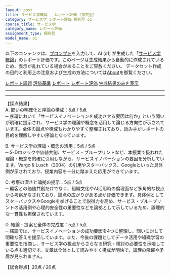```yaml
---
layout: post
title: サービス学概論 - レポート評価 (探究型)
category: サービス学 レポート評価 探究型 o1
course_title: サービス学
category_name: レポート評価
assignment_type: 探究型
model_name: o1
---
```


以下のコンテンツは、[プロンプト](https://github.com/takedatoshiyuki/synthetic_assignments/tree/main/generated/サービス学/o1/prompt_レポート評価-探究型.md)を入力して、AI (o1) が生成した「[サービス学概論](/contents/サービス学/)」のレポート評価です。このページは生成結果から自動的に作成されているため、表示が乱れている場合があることをご容赦ください。
データセット作成の目的と利用上の注意および生成の方法については[About](/About)を御覧ください。

[レポート課題](../レポート課題-探究型)
[評価基準](../評価基準-探究型)
[レポート](../レポート-探究型)
[レポート評価](../レポート評価-探究型)
[生成結果のみを表示](https://github.com/takedatoshiyuki/synthetic_assignments/tree/main/generated/サービス学/o1/レポート評価-探究型.md)
  

***
***
  
【採点結果】  
A. 問いの明確化と序論の構成：5点 / 5点  
─ 序論において「サービスイノベーションを成功させる要因は何か」という問いが明確に提示され、サービス学の理論や概念を活用して論じる方向性が示されています。全体の論点や構成もわかりやすく整理されており、読み手がレポートの目的を理解しやすい序論となっています。  

B. サービス学の理論・概念の活用：5点 / 5点  
─ S-Dロジックや価値共創、サービス・ブループリントなど、本授業で扱われた理論・概念を的確に引用しながら、サービスイノベーションの要因を分析しています。Vargo & Lusch（2004）の引用やスターバックス、Googleといった具体例が示されており、授業内容を十分に踏まえた応用ができています。  

C. 考察の深さと論拠の提示：5点 / 5点  
─ 顧客との価値共創だけでなく、組織文化やAI活用時の倫理面など多角的な視点から考察がなされており、論点の広がりがある点が評価できます。具体例としてスターバックスやGoogleを挙げることで説得力を高め、サービス・ブループリントの活用例や心理的安全性の重要性などを論拠として示しているため、論理的な一貫性も担保されています。  

D. 結論・提案と全体の完成度：5点 / 5点  
─ 結論では、サービスイノベーションの成功要因を4つに整理し、問いに対して明確な答えを提示しています。また、今後の課題としてデータ活用や組織学習の重要性を指摘し、サービス学の視点からさらなる研究・検討の必要性を示唆している点も適切です。文章は全体として読みやすく構成が明快で、論理の飛躍や矛盾が見られません。  

【総合得点】20点 / 20点
